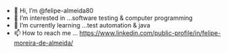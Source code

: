 - 👋 Hi, I’m @felipe-almeida80
- 👀 I’m interested in ...software testing & computer programming
- 🌱 I’m currently learning ...test automation & java
- 📫 How to reach me ... https://www.linkedin.com/public-profile/in/felipe-moreira-de-almeida/

<!---
felipe-almeida80/felipe-almeida80 is a ✨ special ✨ repository because its `README.md` (this file) appears on your GitHub profile.
You can click the Preview link to take a look at your changes.
--->
